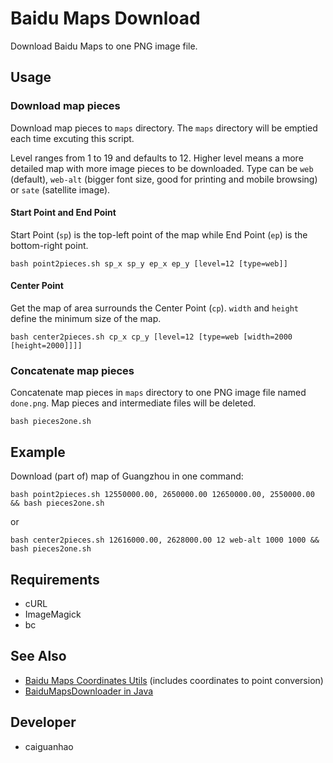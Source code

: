Baidu Maps Download
===================

Download Baidu Maps to one PNG image file.

Usage
-----

### Download map pieces

Download map pieces to ``maps`` directory. The ``maps`` directory will be emptied each time excuting this script.

Level ranges from 1 to 19 and defaults to 12. Higher level means a more detailed map with more image pieces to be downloaded.
Type can be ``web`` (default), ``web-alt`` (bigger font size, good for printing and mobile browsing) or ``sate`` (satellite image).

#### Start Point and End Point

Start Point (``sp``) is the top-left point of the map while End Point (``ep``) is the bottom-right point.

    bash point2pieces.sh sp_x sp_y ep_x ep_y [level=12 [type=web]]

#### Center Point

Get the map of area surrounds the Center Point (``cp``). ``width`` and ``height`` define the minimum size of the map.

    bash center2pieces.sh cp_x cp_y [level=12 [type=web [width=2000 [height=2000]]]]

### Concatenate map pieces

Concatenate map pieces in ``maps`` directory to one PNG image file named ``done.png``. Map pieces and intermediate files will be deleted.

    bash pieces2one.sh

Example
-------

Download (part of) map of Guangzhou in one command:

    bash point2pieces.sh 12550000.00, 2650000.00 12650000.00, 2550000.00 && bash pieces2one.sh

or

    bash center2pieces.sh 12616000.00, 2628000.00 12 web-alt 1000 1000 && bash pieces2one.sh

Requirements
------------

* cURL
* ImageMagick
* bc

See Also
--------

* [Baidu Maps Coordinates Utils](https://github.com/caiguanhao/baidu-maps-coord-utils) (includes coordinates to point conversion)
* [BaiduMapsDownloader in Java](https://github.com/java-MagicWang/BaiduMapDownloader/blob/master/MapDownloader.java)

Developer
---------

* caiguanhao
